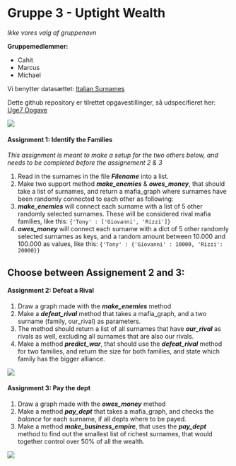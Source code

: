 # Gruppe 3 - Uptight Wealth
*Ikke vores valg af gruppenavn*

**Gruppemedlemmer:**
- Cahit
- Marcus
- Michael

Vi benytter datasættet: [Italian Surnames](https://raw.githubusercontent.com/Micniks/Python-Week9-Group-3-Assignments/main/italian_surnames.txt)

Dette github repository er tilrettet opgavestillinger, så udspecifieret her: [Uge7 Opgave](https://docs.google.com/document/d/1ojSiBWwLo4-Rc7763vx6aVEYdNluATOMja9qqk4dodU/edit#) 

![](https://media.thenationaldigest.com/wp-content/uploads/2019/12/02113803/Italian-Mafia-400x400-1.jpg)

#### Assignment 1: Identify the Families
*This assignment is meant to make a setup for the two others below, and needs to be completed before the assignement 2 & 3*
1. Read in the surnames in the file ***Filename*** into a list.
2. Make two support method ***make_enemies*** & ***owes_money***, that should take a list of surnames, and return a mafia_graph where surnames have been randomly connected to each other as following:
3. ***make_enemies*** will connect each surname with a list of 5 other randomly selected surnames. These will be considered rival mafia families, like this:
`{'Tony' : ['Giovanni', 'Rizzi']}`
4. ***owes_money*** will connect each surname with a dict of 5 other randomly selected surnames as keys, and a random amount between 10.000 and 100.000 as values, like this:
`{'Tony' : {'Giovanni' : 10000, 'Rizzi': 20000}}`

## Choose between Assignement 2 and 3:

#### Assignment 2: Defeat a Rival
1. Draw a graph made with the ***make_enemies*** method
2. Make a ***defeat_rival*** method that takes a mafia_graph, and a two surname (family, our_rival) as parameters.
3. The method should return a list of all surnames that have ***our_rival*** as rivals as well, excluding all surnames that are also our rivals.
4. Make a method ***predict_war***, that should use the ***defeat_rival*** method for two families, and return the size for both families, and state which family has the bigger alliance.

![](https://i.pinimg.com/originals/e0/cc/1d/e0cc1dce1fb78bbe2e18e59a8fb2b441.jpg)



#### Assignment 3: Pay the dept
1. Draw a graph made with the ***owes_money*** method
2. Make a method ***pay_dept*** that takes a mafia_graph, and checks the *balance* for each surname, if all depts where to be payed.
3. Make a method ***make_business_empire***, that uses the ***pay_dept*** method to find out the smallest list of richest surnames, that would together control over 50% of all the wealth.

![](https://www.nationalcrimesyndicate.com/wp-content/uploads/2020/01/winnings-777x437.jpg)
